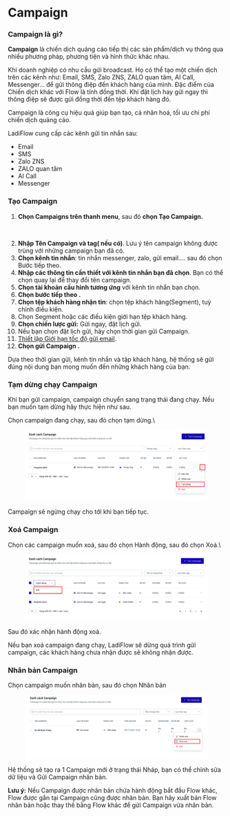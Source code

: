 # Campaign

### Campaign là gì?

**Campaign** là chiến dịch quảng cáo tiếp thị các sản phẩm/dịch vụ thông qua nhiều phương pháp, phương tiện và hình thức khác nhau.

Khi doanh nghiệp có nhu cầu gửi broadcast. Họ có thể tạo một chiến dịch trên các kênh như: Email, SMS, Zalo ZNS, ZALO quan tâm, AI Call, Messenger... để gửi thông điệp đến khách hàng của mình. Đặc điểm của Chiến dịch khác với Flow là tính đồng thời. Khi đặt lịch hay gửi ngay thì thông điệp sẽ được gửi đồng thời đến tệp khách hàng đó.

Campaign là công cụ hiệu quả giúp bạn tạo, cá nhân hoá, tối ưu chi phí chiến dịch quảng cáo.

LadiFlow cung cấp các kênh gửi tin nhắn sau:

* Email
* SMS
* Zalo ZNS
* &#x20;ZALO quan tâm
* &#x20;AI Call
* Messenger

### Tạo Campaign

1. **Chọn Campaigns trên thanh menu**, sau đó **chọn Tạo Campaign.**

<figure><img src="../.gitbook/assets/tạo campaign (1).png" alt=""><figcaption></figcaption></figure>

2. **Nhập Tên Campaign và tag( nếu có)**. Lưu ý tên campaign không được trùng với những campaign bạn đã có.
3. **Chọn kênh tin nhắn**: tin nhắn messenger, zalo, gửi email.... sau đó chọn Bước tiếp theo.
4. **Nhập các thông tin cần thiết với kênh tin nhắn bạn đã chọn**. Bạn có thể chọn quay lại để thay đổi tên campaign.
5. **Chọn tài khoản cấu hình tương ứng** với kênh tin nhắn bạn chọn.
6. **Chọn bước tiếp theo .**
7. **Chọn tệp khách hàng nhận tin**: chọn tệp khách hàng(Segment), tuỳ chỉnh điều kiện.
8. Chọn Segment hoặc các điều kiện giới hạn tệp khách hàng.
9. **Chọn chiến lược gửi:** Gửi ngay, đặt lịch gửi.
10. &#x20;Nếu bạn chọn đặt lịch gửi, hãy chọn thời gian gửi Campaign.
11. [Thiết lập Giới hạn tốc độ gửi email](gioi-han-toc-do-gui-chien-dich-email-dang-bao-tri.md).
12. **Chọn gửi Campaign .**

Dựa theo thời gian gửi, kênh tin nhắn và tập khách hàng, hệ thống sẽ gửi đúng nội dung bạn mong muốn đến những khách hàng của bạn.&#x20;

### Tạm dừng chạy Campaign

Khi bạn gửi campaign, campaign chuyển sang trạng thái đang chạy. Nếu bạn muốn tạm dừng hãy thực hiện như sau.

Chọn campaign đang chạy, sau đó chọn tạm dừng.\


<figure><img src="../.gitbook/assets/image (552).png" alt=""><figcaption></figcaption></figure>

Campaign sẽ ngừng chạy cho tới khi bạn tiếp tục.

### Xoá Campaign

Chọn các campaign muốn xoá, sau đó chọn Hành động, sau đó chọn Xoá.\


<figure><img src="../.gitbook/assets/image (553).png" alt=""><figcaption></figcaption></figure>

Sau đó xác nhận hành động xoá.

Nếu bạn xoá campaign đang chạy, LadiFlow sẽ dừng quá trình gửi campaign, các khách hàng chưa nhận được sẽ không nhận được.

### Nhân bản Campaign

Chọn campaign muốn nhân bản, sau đó chọn Nhân bản

<figure><img src="../.gitbook/assets/image (306).png" alt=""><figcaption></figcaption></figure>

Hệ thống sẽ tạo ra 1 Campaign mới ở trạng thái Nháp, bạn có thể chỉnh sửa dữ liệu và Gửi Campaign nhân bản.

**Lưu ý:** Nếu Campaign được nhân bản chứa hành động bắt đầu Flow khác, Flow được gắn tại Campaign cũng được nhân bản. Bạn hãy xuất bản Flow nhân bản hoặc thay thế bằng Flow khác để gửi Campaign vừa nhân bản.
